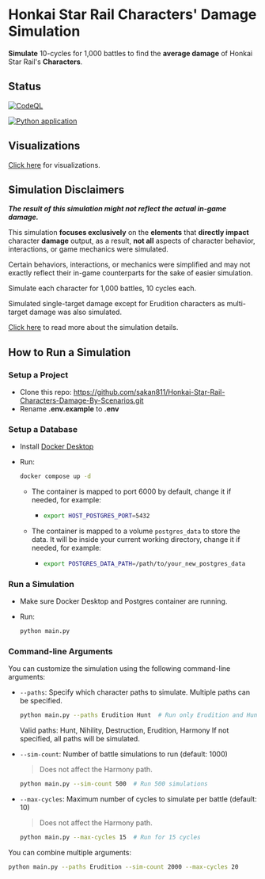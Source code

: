 # Honkai Star Rail Characters' Damage Simulation

**Simulate** 10-cycles for 1,000 battles to find the **average damage** of Honkai Star Rail's **Characters**.

## Status

[![CodeQL](https://github.com/sakan811/Honkai-Star-Rail-Characters-Damage-By-Scenarios/actions/workflows/codeql.yml/badge.svg)](https://github.com/sakan811/Honkai-Star-Rail-Characters-Damage-By-Scenarios/actions/workflows/codeql.yml)

[![Python application](https://github.com/sakan811/Honkai-Star-Rail-Characters-Damage-By-Scenarios/actions/workflows/python-app.yml/badge.svg)](https://github.com/sakan811/Honkai-Star-Rail-Characters-Damage-By-Scenarios/actions/workflows/python-app.yml)

## Visualizations

[Click here](docs/VISUALS.md) for visualizations.

## Simulation Disclaimers

**_The result of this simulation might not reflect the actual in-game damage._**

This simulation **focuses exclusively** on the **elements** that **directly impact** character **damage** output,
as a result, **not all** aspects of character behavior, interactions, or game mechanics were simulated.

Certain behaviors, interactions, or mechanics were simplified and may not exactly reflect their in-game counterparts
for the sake of easier simulation.

Simulate each character for 1,000 battles, 10 cycles each.

Simulated single-target damage except for Erudition characters as multi-target damage was also simulated.

[Click here](docs/DISCLAIMERS.md) to read more about the simulation details.

## How to Run a Simulation

### Setup a Project

- Clone this repo: <https://github.com/sakan811/Honkai-Star-Rail-Characters-Damage-By-Scenarios.git>
- Rename **.env.example** to **.env**

### Setup a Database

- Install [Docker Desktop](https://www.docker.com/products/docker-desktop/)
- Run:

  ```bash
  docker compose up -d
  ```

  - The container is mapped to port 6000 by default, change it if needed, for example:

    - ```bash
      export HOST_POSTGRES_PORT=5432
      ```

  - The container is mapped to a volume `postgres_data` to store the data.
    It will be inside your current working directory, change it if needed, for example:

    - ```bash
      export POSTGRES_DATA_PATH=/path/to/your_new_postgres_data
      ```

### Run a Simulation

- Make sure Docker Desktop and Postgres container are running.
- Run:

  ```bash
  python main.py
  ```

### Command-line Arguments

You can customize the simulation using the following command-line arguments:

- `--paths`: Specify which character paths to simulate. Multiple paths can be specified.

  ```bash
  python main.py --paths Erudition Hunt  # Run only Erudition and Hunt paths
  ```

  Valid paths: Hunt, Nihility, Destruction, Erudition, Harmony
  If not specified, all paths will be simulated.

- `--sim-count`: Number of battle simulations to run (default: 1000)
  > Does not affect the Harmony path.

  ```bash
  python main.py --sim-count 500  # Run 500 simulations
  ```

- `--max-cycles`: Maximum number of cycles to simulate per battle (default: 10)
  > Does not affect the Harmony path.

  ```bash
  python main.py --max-cycles 15  # Run for 15 cycles
  ```

You can combine multiple arguments:

```bash
python main.py --paths Erudition --sim-count 2000 --max-cycles 20
```
